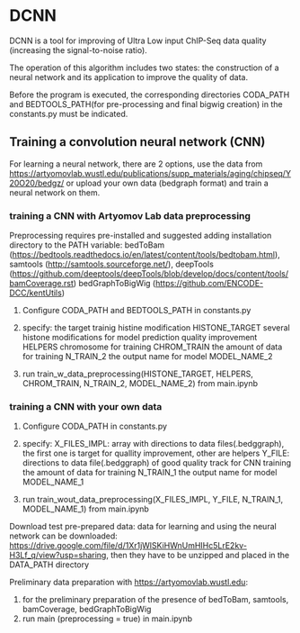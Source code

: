DCNN
=====================

DCNN is a tool for improving of Ultra Low input ChIP-Seq data quality (increasing the signal-to-noise ratio).

The operation of this algorithm includes two states: the construction of a neural network and its application to improve the quality of data. 

Before the program is executed, the corresponding directories CODA_PATH and BEDTOOLS_PATH(for pre-processing and final bigwig creation) in the constants.py must be indicated.

Training a convolution neural network (CNN)
-----------------------------------

For learning a neural network, there are 2 options, use the data from https://artyomovlab.wustl.edu/publications/supp_materials/aging/chipseq/Y20O20/bedgz/ or upload your own data (bedgraph format) and train a neural network on them.

### training a CNN with Artyomov Lab data preprocessing

Preprocessing requires pre-installed and suggested adding installation directory to the PATH variable:
bedToBam (https://bedtools.readthedocs.io/en/latest/content/tools/bedtobam.html), 
samtools (http://samtools.sourceforge.net/), 
deepTools (https://github.com/deeptools/deepTools/blob/develop/docs/content/tools/bamCoverage.rst)
bedGraphToBigWig (https://github.com/ENCODE-DCC/kentUtils)

1) Configure CODA_PATH and BEDTOOLS_PATH in constants.py 

2) specify: 
the target trainig histine modification HISTONE_TARGET
several histone modifications for model prediction quality improvement HELPERS
chromosome for training CHROM_TRAIN
the amount of data for training N_TRAIN_2
the output name for model MODEL_NAME_2

3) run train_w_data_preprocessing(HISTONE_TARGET, HELPERS, CHROM_TRAIN, N_TRAIN_2, MODEL_NAME_2) from main.ipynb


### training a CNN with your own data

1) Configure CODA_PATH in constants.py

2) specify:
X_FILES_IMPL: array with directions to data files(.bedggraph), the first one is target for quallity improvement, other are helpers
Y_FILE: directions to data file(.bedggraph) of good quality track for CNN training
the amount of data for training N_TRAIN_1
the output name for model MODEL_NAME_1

3) run train_wout_data_preprocessing(X_FILES_IMPL, Y_FILE, N_TRAIN_1, MODEL_NAME_1) from main.ipynb



Download test pre-prepared data:
data for learning and using the neural network can be downloaded: https://drive.google.com/file/d/1Xr1jWlSKiHWnUmHIHc5LrE2kv-H3Lf_q/view?usp=sharing, then they have to be unzipped and placed in the DATA_PATH directory

Preliminary data preparation with https://artyomovlab.wustl.edu:
1) for the preliminary preparation of the presence of bedToBam, samtools, bamCoverage, bedGraphToBigWig
2) run main (preprocessing = true) in main.ipynb
